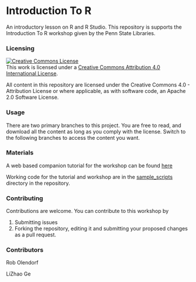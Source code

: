 # Introduction To R

An introductory lesson on R and R Studio. This repository is supports the
Introduction To R workshop given by the Penn State Libraries.

### Licensing

<a rel="license" href="http://creativecommons.org/licenses/by/4.0/">
    <img alt="Creative Commons License" style="border-width:0" src="https://i.creativecommons.org/l/by/4.0/88x31.png" />
</a>
<br />
This work is licensed under a 
<a rel="license" href="http://creativecommons.org/licenses/by/4.0/">
Creative Commons Attribution 4.0 International License</a>.

All content in this repository are licensed under the Creative Commons 4.0 - 
Attribution License or where applicable, as with software code, an Apache 2.0
Software License.

### Usage

There are two primary branches to this project. You are free to read, and download
all the content as long as you comply with the license. Switch to the following
branches to access the content you want.

### Materials

A web based companion tutorial for the workshop can be found [here](https://introduction-to-r-rob-0.c9users.io/)

Working code for the tutorial and workshop are in the 
[sample_scripts](https://github.com/psu-data-workshops/introduction_to_r/tree/master/sample_scripts) 
directory in the repository.

### Contributing

Contributions are welcome. You can contribute to this workshop by 

1. Submitting issues
2. Forking the repository, editing it and submitting your proposed changes as a pull request.

### Contributors

Rob Olendorf

LiZhao Ge




